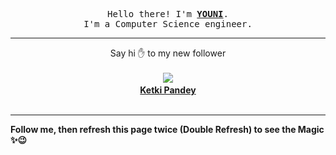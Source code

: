 
<p align='center'>
<samp>
Hello there! I'm <b><a rel='nofollow noopener noreferrer' target='_blank' href='https://github.com/abdelyouni'>YOUNI</a></b>.
<br>I'm a Computer Science engineer.
</samp>
</p>
<hr>
<p align='center'>
<span>Say hi ✋ to my new follower </span></br></br>
<img src='https://avatars3.githubusercontent.com/u/59409021?s=100&amp;v=4'><img src='https://maisonpizza.com/github/abdelyouni/1609928015_img.png' width='1' height='1'><b></br>
<a rel='nofollow noopener noreferrer' target='_blank' href='https://github.com/skywalker-its'>Ketki Pandey</a></b></br></br>
</p>
<hr>
<b>Follow me, then refresh this page twice (Double Refresh) to see the Magic ✨😉</b> 